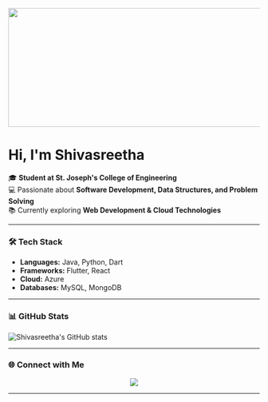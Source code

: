 <!-- Banner or Image -->
<p align="center">
  <img width="1043" height="238" alt="image" src="https://github.com/user-attachments/assets/557519b2-673a-4adf-b2ce-ef8b1d4bd765" />
</p>

# Hi, I'm Shivasreetha

🎓 **Student at St. Joseph's College of Engineering**  
💻 Passionate about **Software Development, Data Structures, and Problem Solving**  
📚 Currently exploring **Web Development & Cloud Technologies**  

---

### 🛠 Tech Stack
- **Languages:** Java, Python, Dart  
- **Frameworks:** Flutter, React  
- **Cloud:** Azure  
- **Databases:** MySQL, MongoDB  

---

### 📊 GitHub Stats
 ![Shivasreetha's GitHub stats](https://github-readme-stats.vercel.app/api?username=ShivasreethaS&show_icons=true&theme=transparent)


---

### 🌐 Connect with Me
<p align="center">
  <a href="https://www.linkedin.com/in/shivasreetha-selvarasu/">
    <img src="https://img.shields.io/badge/-LinkedIn-0A66C2?style=for-the-badge&logo=linkedin&logoColor=white" />
  </a>
</p>

---

